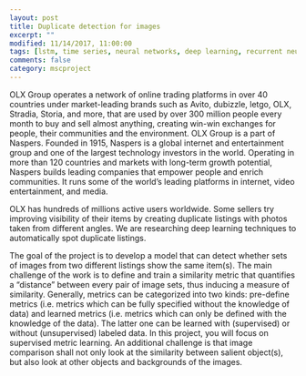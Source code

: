 ```yaml
---
layout: post
title: Duplicate detection for images 
excerpt: ""
modified: 11/14/2017, 11:00:00
tags: [lstm, time series, neural networks, deep learning, recurrent neural networks, pedestrian tracking, trajectory modelling]
comments: false
category: mscproject
---
```


OLX Group operates a network of online trading platforms in over 40 countries under market-leading brands such as Avito, dubizzle, letgo, OLX, Stradia, Storia, and more, that are used by over 300 million people every month to buy and sell almost anything, creating win-win exchanges for people, their communities and the environment. OLX Group is a part of Naspers. Founded in 1915, Naspers is a global internet and entertainment group and one of the largest technology investors in the world. Operating in more than 120 countries and markets with long-term growth potential, Naspers builds leading companies that empower people and enrich communities. It runs some of the world’s leading platforms in internet, video entertainment, and media.

OLX has hundreds of millions active users worldwide. Some sellers try improving visibility of their items by creating duplicate listings with photos taken from different angles. We are researching deep learning techniques to automatically spot duplicate listings.

The goal of the project is to develop a model that can detect whether sets of images from two different listings show the same item(s). The main challenge of the work is to define and train a similarity metric that quantifies a “distance” between every pair of image sets, thus inducing a measure of similarity.  Generally, metrics can be categorized into two kinds: pre-define metrics (i.e. metrics which can be fully specified without the knowledge of data) and learned metrics (i.e. metrics which can only be defined with the knowledge of the data). The latter one can be learned with (supervised) or without (unsupervised) labeled data. In this project, you will focus on supervised metric learning. An additional challenge is that image comparison shall not only look at the similarity between salient object(s), but also look at other objects and backgrounds of the images.
